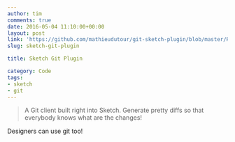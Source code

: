 ```yaml
---
author: tim
comments: true
date: 2016-05-04 11:10:00+00:00
layout: post
link: 'https://github.com/mathieudutour/git-sketch-plugin/blob/master/README.md'
slug: sketch-git-plugin

title: Sketch Git Plugin

category: Code
tags:
- sketch
- git
---
```


> A Git client built right into Sketch. Generate pretty diffs so that everybody knows what are the changes! 

Designers can use git too! 
